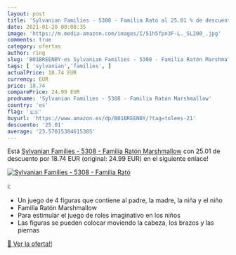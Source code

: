 ```yaml
---
layout: post
title: 'Sylvanian Families - 5308 - Familia Rató al 25.01 % de descuento'
date: 2021-01-20 00:08:35
image: 'https://m.media-amazon.com/images/I/51h5fpn3F-L._SL200_.jpg'
comments: true
category: ofertas
author: ring
slug: 'B01BREENBY-es Sylvanian Families - 5308 - Familia Ratón Marshmallow'
tags: [ 'sylvanian','families', ]
actualPrice: 18.74 EUR
currency: EUR
price: 18.74
comparePrice: 24.99 EUR
prodname: 'Sylvanian Families - 5308 - Familia Ratón Marshmallow'
country: 'es'
flag: '🇪🇸'
buyurl: 'https://www.amazon.es/dp/B01BREENBY/?tag=tolees-21'
descuento: '25.01'
average: '23.57015384615385'
---
```


Está [Sylvanian Families - 5308 - Familia Ratón Marshmallow](https://www.amazon.es/dp/B01BREENBY/?tag=tolees-21) con 25.01 de descuento por 18.74 EUR (original: 24.99 EUR) en el siguiente enlace!

[![Sylvanian Families - 5308 - Familia Rató](https://m.media-amazon.com/images/I/51h5fpn3F-L._SL200_.jpg)](https://www.amazon.es/dp/B01BREENBY/?tag=tolees-21)

ℹ️:

- Un juego de 4 figuras que contiene al padre, la madre, la niña y el niño
- Familia Ratón Marshmallow
- Para estimular el juego de roles imaginativo en los niños
- Las figuras se pueden colocar moviendo la cabeza, los brazos y las piernas

[🛒 Ver la oferta!!](https://www.amazon.es/dp/B01BREENBY/?tag=tolees-21)
